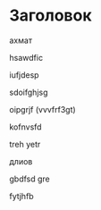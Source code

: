 # Заголовок

ахмат

hsawdfiс    

iufjdesp

sdoifghjsg

oipgrjf (vvvfrf3gt)

kofnvsfd

treh yetr

длиов

gbdfsd gre

fytjhfb
